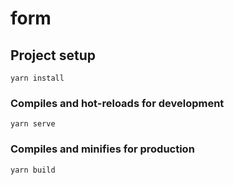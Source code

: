 # form

## Project setup

```
yarn install
```

### Compiles and hot-reloads for development

```
yarn serve
```

### Compiles and minifies for production

```
yarn build
```
